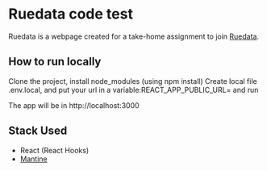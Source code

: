 # Ruedata code test 


Ruedata is a webpage created for a take-home assignment to join [Ruedata](https://ruedata.com/).

## How to run locally

Clone the project, install node_modules (using npm install) 
Create local file .env.local, and put your url in a variable:REACT_APP_PUBLIC_URL=<your url> and run


The app will be in http://localhost:3000

## Stack Used

- React (React Hooks)
- [Mantine](https://mantine.dev/)
